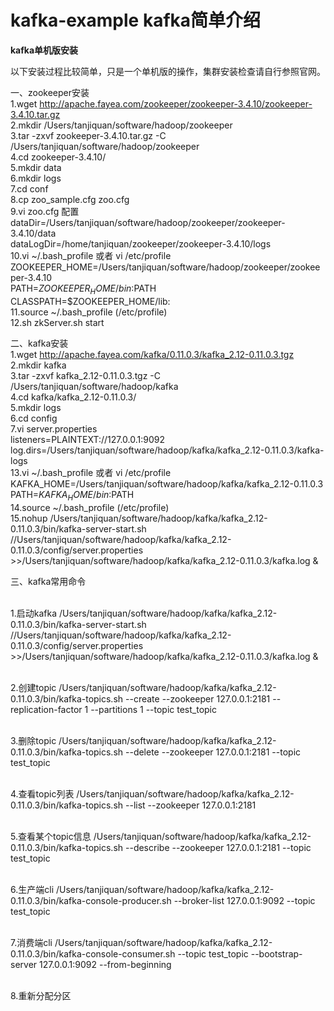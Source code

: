 # kafka-example kafka简单介绍

**kafka单机版安装**

以下安装过程比较简单，只是一个单机版的操作，集群安装检查请自行参照官网。

一、zookeeper安装
<br> 1.wget http://apache.fayea.com/zookeeper/zookeeper-3.4.10/zookeeper-3.4.10.tar.gz
<br> 2.mkdir /Users/tanjiquan/software/hadoop/zookeeper
<br> 3.tar -zxvf zookeeper-3.4.10.tar.gz -C /Users/tanjiquan/software/hadoop/zookeeper
<br> 4.cd zookeeper-3.4.10/
<br> 5.mkdir data
<br> 6.mkdir logs
<br> 7.cd conf
<br> 8.cp zoo_sample.cfg zoo.cfg 
<br> 9.vi zoo.cfg 配置
<br> dataDir=/Users/tanjiquan/software/hadoop/zookeeper/zookeeper-3.4.10/data
<br> dataLogDir=/home/tanjiquan/zookeeper/zookeeper-3.4.10/logs
<br> 10.vi ~/.bash_profile 或者 vi /etc/profile
<br> ZOOKEEPER_HOME=/Users/tanjiquan/software/hadoop/zookeeper/zookeeper-3.4.10
<br> PATH=$ZOOKEEPER_HOME/bin:$PATH
<br> CLASSPATH=$ZOOKEEPER_HOME/lib:
<br> 11.source ~/.bash_profile (/etc/profile)
<br> 12.sh zkServer.sh start

二、kafka安装
<br> 1.wget http://apache.fayea.com/kafka/0.11.0.3/kafka_2.12-0.11.0.3.tgz
<br> 2.mkdir kafka
<br> 3.tar -zxvf kafka_2.12-0.11.0.3.tgz -C /Users/tanjiquan/software/hadoop/kafka
<br> 4.cd kafka/kafka_2.12-0.11.0.3/
<br> 5.mkdir logs
<br> 6.cd config
<br> 7.vi server.properties
<br> listeners=PLAINTEXT://127.0.0.1:9092
<br> log.dirs=/Users/tanjiquan/software/hadoop/kafka/kafka_2.12-0.11.0.3/kafka-logs
<br> 13.vi ~/.bash_profile 或者 vi /etc/profile
<br> KAFKA_HOME=/Users/tanjiquan/software/hadoop/kafka/kafka_2.12-0.11.0.3
<br> PATH=$KAFKA_HOME/bin:$PATH
<br> 14.source ~/.bash_profile (/etc/profile)
<br> 15.nohup /Users/tanjiquan/software/hadoop/kafka/kafka_2.12-0.11.0.3/bin/kafka-server-start.sh //Users/tanjiquan/software/hadoop/kafka/kafka_2.12-0.11.0.3/config/server.properties >>/Users/tanjiquan/software/hadoop/kafka/kafka_2.12-0.11.0.3/kafka.log &

三、kafka常用命令

<br> 1.启动kafka
/Users/tanjiquan/software/hadoop/kafka/kafka_2.12-0.11.0.3/bin/kafka-server-start.sh //Users/tanjiquan/software/hadoop/kafka/kafka_2.12-0.11.0.3/config/server.properties >>/Users/tanjiquan/software/hadoop/kafka/kafka_2.12-0.11.0.3/kafka.log &

<br> 2.创建topic
/Users/tanjiquan/software/hadoop/kafka/kafka_2.12-0.11.0.3/bin/kafka-topics.sh --create --zookeeper 127.0.0.1:2181 --replication-factor 1 --partitions 1 --topic test_topic

<br> 3.删除topic
/Users/tanjiquan/software/hadoop/kafka/kafka_2.12-0.11.0.3/bin/kafka-topics.sh --delete --zookeeper 127.0.0.1:2181 --topic test_topic 

<br> 4.查看topic列表
/Users/tanjiquan/software/hadoop/kafka/kafka_2.12-0.11.0.3/bin/kafka-topics.sh --list --zookeeper 127.0.0.1:2181

<br> 5.查看某个topic信息
/Users/tanjiquan/software/hadoop/kafka/kafka_2.12-0.11.0.3/bin/kafka-topics.sh --describe --zookeeper 127.0.0.1:2181  --topic test_topic

<br> 6.生产端cli
/Users/tanjiquan/software/hadoop/kafka/kafka_2.12-0.11.0.3/bin/kafka-console-producer.sh --broker-list 127.0.0.1:9092 --topic test_topic 

<br> 7.消费端cli
/Users/tanjiquan/software/hadoop/kafka/kafka_2.12-0.11.0.3/bin/kafka-console-consumer.sh --topic test_topic --bootstrap-server 127.0.0.1:9092 --from-beginning 

<br> 8.重新分配分区
